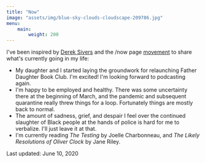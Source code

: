 ```yaml
---
title: "Now"
image: "assets/img/blue-sky-clouds-cloudscape-209786.jpg"
menu:
    main:
        weight: 200
---
```


I've been inspired by [Derek Sivers](https://sivers.org/nowff) and the /now page [movement](https://nownownow.com) to share what's currently going in my life:

- My daughter and I started laying the groundwork for relaunching Father Daughter Book Club. I'm excited! I'm looking forward to podcasting again.
- I'm happy to be employed and healthy. There was some uncertainty there at the beginning of March, and the pandemic and subsequent quarantine really threw things for a loop. Fortunately things are mostly back to normal.
- The amount of sadness, grief, and despair I feel over the continued slaughter of Black people at the hands of police is hard for me to verbalize. I'll just leave it at that.
- I'm currently reading *The Testing* by Joelle Charbonneau, and *The Likely Resolutions of Oliver Clock* by Jane Riley.

Last updated: June 10, 2020
